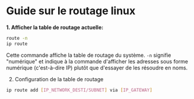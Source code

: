 # Guide sur le routage linux

**1. Afficher la table de routage actuelle:**
```bash
route -n
ip route
```
Cette commande affiche la table de routage du système. `-n` signifie "numérique" et indique à la commande d'afficher les adresses sous forme numérique (c'est-à-dire IP) plutôt que d'essayer de les résoudre en noms.

2. Configuration de la table de routage 

```bash
ip route add [IP_NETWORK_DESTI/SUBNET] via [IP_GATEWAY]
```
